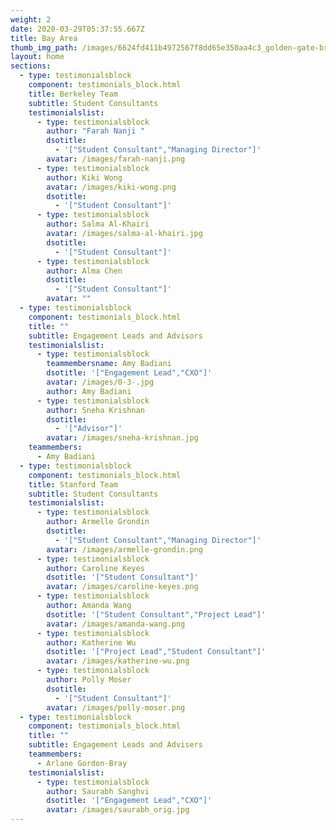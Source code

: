 ```yaml
---
weight: 2
date: 2020-03-29T05:37:55.667Z
title: Bay Area
thumb_img_path: /images/6624fd411b4972567f8dd65e350aa4c3_golden-gate-bridge-graphics-svg-dxf-eps-png-cdr-ai-pdf-vector-art-_1500-1500.jpeg
layout: home
sections:
  - type: testimonialsblock
    component: testimonials_block.html
    title: Berkeley Team
    subtitle: Student Consultants
    testimonialslist:
      - type: testimonialsblock
        author: "Farah Nanji "
        dsotitle:
          - '["Student Consultant","Managing Director"]'
        avatar: /images/farah-nanji.png
      - type: testimonialsblock
        author: Kiki Wong
        avatar: /images/kiki-wong.png
        dsotitle:
          - '["Student Consultant"]'
      - type: testimonialsblock
        author: Salma Al-Khairi
        avatar: /images/salma-al-khairi.jpg
        dsotitle:
          - '["Student Consultant"]'
      - type: testimonialsblock
        author: Alma Chen
        dsotitle:
          - '["Student Consultant"]'
        avatar: ""
  - type: testimonialsblock
    component: testimonials_block.html
    title: ""
    subtitle: Engagement Leads and Advisors
    testimonialslist:
      - type: testimonialsblock
        teammembersname: Amy Badiani
        dsotitle: '["Engagement Lead","CXO"]'
        avatar: /images/0-3-.jpg
        author: Amy Badiani
      - type: testimonialsblock
        author: Sneha Krishnan
        dsotitle:
          - '["Advisor"]'
        avatar: /images/sneha-krishnan.jpg
    teammembers:
      - Amy Badiani
  - type: testimonialsblock
    component: testimonials_block.html
    title: Stanford Team
    subtitle: Student Consultants
    testimonialslist:
      - type: testimonialsblock
        author: Armelle Grondin
        dsotitle:
          - '["Student Consultant","Managing Director"]'
        avatar: /images/armelle-grondin.png
      - type: testimonialsblock
        author: Caroline Keyes
        dsotitle: '["Student Consultant"]'
        avatar: /images/caroline-keyes.png
      - type: testimonialsblock
        author: Amanda Wang
        dsotitle: '["Student Consultant","Project Lead"]'
        avatar: /images/amanda-wang.png
      - type: testimonialsblock
        author: Katherine Wu
        dsotitle: '["Project Lead","Student Consultant"]'
        avatar: /images/katherine-wu.png
      - type: testimonialsblock
        author: Polly Moser
        dsotitle:
          - '["Student Consultant"]'
        avatar: /images/polly-moser.png
  - type: testimonialsblock
    component: testimonials_block.html
    title: ""
    subtitle: Engagement Leads and Advisers
    teammembers:
      - Arlane Gordon-Bray
    testimonialslist:
      - type: testimonialsblock
        author: Saurabh Sanghvi
        dsotitle: '["Engagement Lead","CXO"]'
        avatar: /images/saurabh_orig.jpg
---
```

